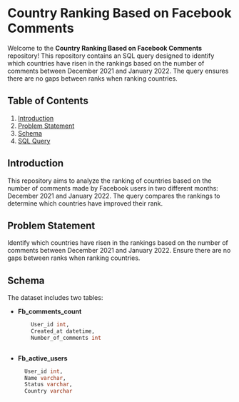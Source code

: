 # Country Ranking Based on Facebook Comments

Welcome to the **Country Ranking Based on Facebook Comments** repository! This repository contains an SQL query designed to identify which countries have risen in the rankings based on the number of comments between December 2021 and January 2022. The query ensures there are no gaps between ranks when ranking countries.

## Table of Contents
1. [Introduction](#introduction)
2. [Problem Statement](#problem-statement)
3. [Schema](#schema)
4. [SQL Query](#sql-query)

## Introduction
This repository aims to analyze the ranking of countries based on the number of comments made by Facebook users in two different months: December 2021 and January 2022. The query compares the rankings to determine which countries have improved their rank.

## Problem Statement
Identify which countries have risen in the rankings based on the number of comments between December 2021 and January 2022. Ensure there are no gaps between ranks when ranking countries.

## Schema
The dataset includes two tables:

- **Fb_comments_count**
  ```sql
      User_id int,
      Created_at datetime,
      Number_of_comments int
 

- **Fb_active_users**
  ```sql
    User_id int,
    Name varchar,
    Status varchar,
    Country varchar
